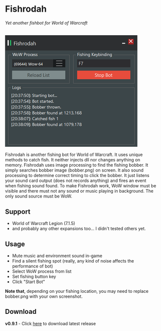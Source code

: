 # Fishrodah
###### Yet another fishbot for World of Warcraft

![Screenshot of Fishrodah](fishrodah.png "Screenshot of Fishrodah")

Fishrodah is another fishing bot for World of Warcraft. It uses unique methods to catch fish. It neither injects dll nor changes anything on memory. Fishrodah uses image processing to find the fishing bobber. It simply searches bobber image (bobber.png) on screen. It also sound processing to determine correct timing to click the bobber. It just listens your sound card output (does not records anything) and fires an event when fishing sound found. To make Fishrodah work, WoW window must be visible and there must not any sound or music playing in background. The only sound source must be WoW. 

## Support
- World of Warcraft Legion (7.1.5)
- and probably any other expansions too... I didn't tested others yet.

## Usage
- Mute music and environment sound in-game
- Find a silent fishing spot (really, any kind of noise affects the performance of bot)
- Select WoW process from list
- Set fishing button key
- Click "Start Bot"

**Note that**, depending on your fishing location, you may need to replace bobber.png with your own screenshot.

## Download
**v0.9.1** - Click [here][download] to download latest release

 [download]: https://github.com/BekirUzun/Fishrodah/releases/download/v0.9.1/Fishrodah-v0.9.1.zip "Fishrodah-v0.9.1"
